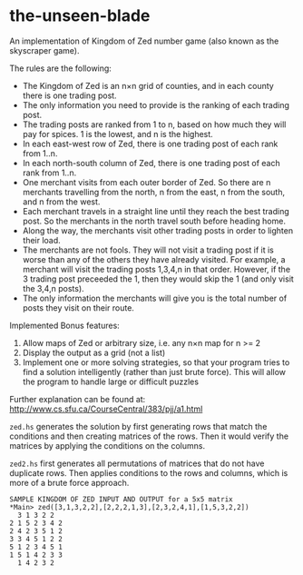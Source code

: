 # the-unseen-blade

An implementation of Kingdom of Zed number game (also known as the skyscraper game).

The rules are the following:
- The Kingdom of Zed is an n×n grid of counties, and in each county there is one trading post.
- The only information you need to provide is the ranking of each trading post.
- The trading posts are ranked from 1 to n, based on how much they will pay for spices. 1 is the lowest, and n is the highest.
- In each east-west row of Zed, there is one trading post of each rank from 1..n.
- In each north-south column of Zed, there is one trading post of each rank from 1..n.
- One merchant visits from each outer border of Zed. So there are n merchants travelling from the north, n from the east, n from the south, and n from the west.
- Each merchant travels in a straight line until they reach the best trading post. So the merchants in the north travel south before heading home.
- Along the way, the merchants visit other trading posts in order to lighten their load. 
- The merchants are not fools. They will not visit a trading post if it is worse than any of the others they have already visited. For example, a merchant will visit the trading posts 1,3,4,n in that order. However, if the 3 trading post preceeded the 1, then they would skip the 1 (and only visit the 3,4,n posts).
- The only information the merchants will give you is the total number of posts they visit on their route.

Implemented Bonus features:
1) Allow maps of Zed or arbitrary size, i.e. any n×n map for n >= 2
2) Display the output as a grid (not a list)
3) Implement one or more solving strategies, so that your program tries to find a solution intelligently (rather than just brute force). This will allow the program to handle large or difficult puzzles

Further explanation can be found at: http://www.cs.sfu.ca/CourseCentral/383/pjj/a1.html

`zed.hs` generates the solution by first generating rows that match the conditions and then creating matrices of the rows.
Then it would verify the matrices by applying the conditions on the columns. 

`zed2.hs` first generates all permutations of matrices that do not have duplicate rows. Then applies conditions to the rows and columns, which is more of a brute force approach.

```
SAMPLE KINGDOM OF ZED INPUT AND OUTPUT for a 5x5 matrix
*Main> zed([3,1,3,2,2],[2,2,2,1,3],[2,3,2,4,1],[1,5,3,2,2])
  3 1 3 2 2
2 1 5 2 3 4 2
2 4 2 3 5 1 2
3 3 4 5 1 2 2
5 1 2 3 4 5 1
1 5 1 4 2 3 3
  1 4 2 3 2
```
